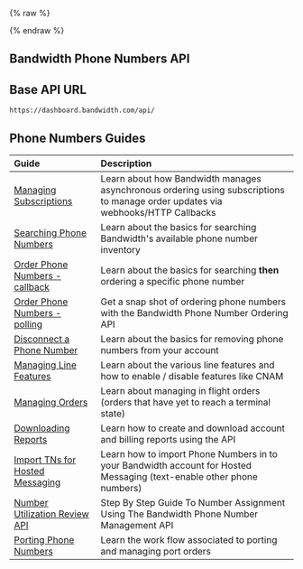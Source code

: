 {% raw %}
<section class="numbersAbout">
{% endraw %}

# Bandwidth Phone Numbers API

## Base API URL
`https://dashboard.bandwidth.com/api/`

## Phone Numbers Guides

| Guide                                                                      | Description                                                                                                                     |
|:---------------------------------------------------------------------------|:--------------------------------------------------------------------------------------------------------------------------------|
| [Managing Subscriptions](../account/subscriptions/about.md)                | Learn about how Bandwidth manages asynchronous ordering using subscriptions to manage order updates via webhooks/HTTP Callbacks |
| [Searching Phone Numbers](./guides/searchForNumbers.md)                    | Learn about the basics for searching Bandwidth's available phone number inventory                                               |
| [Order Phone Numbers - callback](./guides/onDemandNumberSearchAndOrder.md) | Learn about the basics for searching **then** ordering a specific phone number                                                  |
| [Order Phone Numbers - polling](./guides/numberOrderingSummary.md)         | Get a snap shot of ordering phone numbers with the Bandwidth Phone Number Ordering API                                          |
| [Disconnect a Phone Number](./guides/disconnectSummary.md)                 | Learn about the basics for removing phone numbers from your account                                                             |
| [Managing Line Features](./guides/managingLineFeatures.md)                 | Learn about the various line features and how to enable / disable features like CNAM                                            |
| [Managing Orders](./guides/managingOrders.md)                              | Learn about managing in flight orders (orders that have yet to reach a terminal state)                                          |
| [Downloading Reports](./guides/downloadingReports.md)                      | Learn how to create and download account and billing reports using the API                                                      |
| [Import TNs for Hosted Messaging](./guides/hostedMessaging.md)             | Learn how to import Phone Numbers in to your Bandwidth account for Hosted Messaging (text-enable other phone numbers)           |
| [Number Utilization Review API](./guides/numberUtilizationReviewAPI.md)    | Step By Step Guide To Number Assignment Using The Bandwidth Phone Number Management API                                         |
| [Porting Phone Numbers](./guides/portingPhoneNumbers.md)                   | Learn the work flow associated to porting and managing port orders                                                              |
